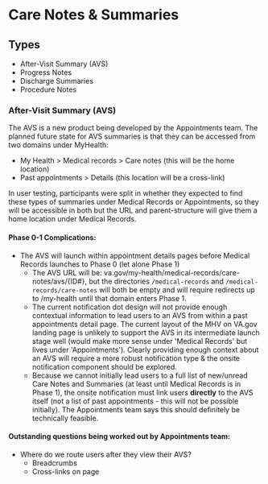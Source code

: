 # Care Notes & Summaries

## Types
* After-Visit Summary (AVS)
* Progress Notes
* Discharge Summaries
* Procedure Notes

### After-Visit Summary (AVS)

The AVS is a new product being developed by the Appointments team. The planned future state for AVS summaries is that they can be accessed from two domains under MyHealth: 
* My Health > Medical records > Care notes (this will be the home location)
* Past appointments > Details (this location will be a cross-link)

In user testing, participants were split in whether they expected to find these types of summaries under Medical Records or Appointments, so they will be accessible in both but the URL and parent-structure will give them a home location under Medical Records.

#### Phase 0-1 Complications: 
* The AVS will launch within appointment details pages before Medical Records launches to Phase 0 (let alone Phase 1)
  * The AVS URL will be: va.gov/my-health/medical-records/care-notes/avs/{ID#}, but the directories ```/medical-records``` and ```/medical-records/care-notes``` will both be empty and will require redirects up to /my-health until that domain enters Phase 1.
  * The current notification dot design will not provide enough contextual information to lead users to an AVS from within a past appointments detail page. The current layout of the MHV on VA.gov landing page is unlikely to support the AVS in its intermediate launch stage well (would make more sense under 'Medical Records' but lives under 'Appointments'). Clearly providing enough context about an AVS will require a more robust notification type &  the onsite notification component should be explored.
  * Because we cannot initially lead users to a full list of new/unread Care Notes and Summaries (at least until Medical Records is in Phase 1), the onsite notification must link users **directly** to the AVS itself (not a list of past appointments - this will not be possible initially). The Appointments team says this should definitely be technically feasible.

#### Outstanding questions being worked out by Appointments team: 
* Where do we route users after they view their AVS?
  * Breadcrumbs
  * Cross-links on page 
